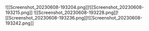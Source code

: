 ![[Screenshot_20230608-193204.png]]![[Screenshot_20230608-193215.png]]
![[Screenshot_20230608-193228.png]]![[Screenshot_20230608-193236.png]]![[Screenshot_20230608-193242.png]]
